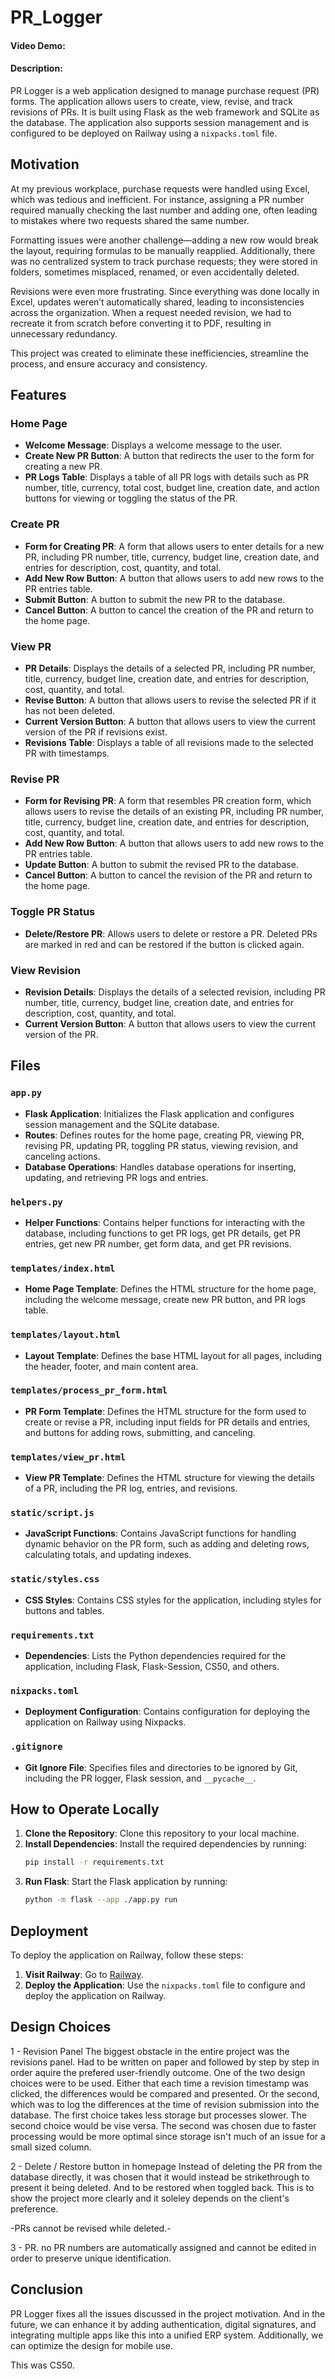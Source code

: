 # PR_Logger
#### Video Demo:  <URL HERE>
#### Description:
PR Logger is a web application designed to manage purchase request (PR) forms. The application allows users to create, view, revise, and track revisions of PRs. It is built using Flask as the web framework and SQLite as the database. The application also supports session management and is configured to be deployed on Railway using a `nixpacks.toml` file.

## Motivation
At my previous workplace, purchase requests were handled using Excel, which was tedious and inefficient. For instance, assigning a PR number required manually checking the last number and adding one, often leading to mistakes where two requests shared the same number.

Formatting issues were another challenge—adding a new row would break the layout, requiring formulas to be manually reapplied. Additionally, there was no centralized system to track purchase requests; they were stored in folders, sometimes misplaced, renamed, or even accidentally deleted.

Revisions were even more frustrating. Since everything was done locally in Excel, updates weren’t automatically shared, leading to inconsistencies across the organization. When a request needed revision, we had to recreate it from scratch before converting it to PDF, resulting in unnecessary redundancy.

This project was created to eliminate these inefficiencies, streamline the process, and ensure accuracy and consistency.

## Features

### Home Page
- **Welcome Message**: Displays a welcome message to the user.
- **Create New PR Button**: A button that redirects the user to the form for creating a new PR.
- **PR Logs Table**: Displays a table of all PR logs with details such as PR number, title, currency, total cost, budget line, creation date, and action buttons for viewing or toggling the status of the PR.

### Create PR
- **Form for Creating PR**: A form that allows users to enter details for a new PR, including PR number, title, currency, budget line, creation date, and entries for description, cost, quantity, and total.
- **Add New Row Button**: A button that allows users to add new rows to the PR entries table.
- **Submit Button**: A button to submit the new PR to the database.
- **Cancel Button**: A button to cancel the creation of the PR and return to the home page.

### View PR
- **PR Details**: Displays the details of a selected PR, including PR number, title, currency, budget line, creation date, and entries for description, cost, quantity, and total.
- **Revise Button**: A button that allows users to revise the selected PR if it has not been deleted.
- **Current Version Button**: A button that allows users to view the current version of the PR if revisions exist.
- **Revisions Table**: Displays a table of all revisions made to the selected PR with timestamps.

### Revise PR
- **Form for Revising PR**: A form that resembles PR creation form, which allows users to revise the details of an existing PR, including PR number, title, currency, budget line, creation date, and entries for description, cost, quantity, and total.
- **Add New Row Button**: A button that allows users to add new rows to the PR entries table.
- **Update Button**: A button to submit the revised PR to the database.
- **Cancel Button**: A button to cancel the revision of the PR and return to the home page.

### Toggle PR Status
- **Delete/Restore PR**: Allows users to delete or restore a PR. Deleted PRs are marked in red and can be restored if the button is clicked again.

### View Revision
- **Revision Details**: Displays the details of a selected revision, including PR number, title, currency, budget line, creation date, and entries for description, cost, quantity, and total.
- **Current Version Button**: A button that allows users to view the current version of the PR.

## Files

### `app.py`
- **Flask Application**: Initializes the Flask application and configures session management and the SQLite database.
- **Routes**: Defines routes for the home page, creating PR, viewing PR, revising PR, updating PR, toggling PR status, viewing revision, and canceling actions.
- **Database Operations**: Handles database operations for inserting, updating, and retrieving PR logs and entries.

### `helpers.py`
- **Helper Functions**: Contains helper functions for interacting with the database, including functions to get PR logs, get PR details, get PR entries, get new PR number, get form data, and get PR revisions.

### `templates/index.html`
- **Home Page Template**: Defines the HTML structure for the home page, including the welcome message, create new PR button, and PR logs table.

### `templates/layout.html`
- **Layout Template**: Defines the base HTML layout for all pages, including the header, footer, and main content area.

### `templates/process_pr_form.html`
- **PR Form Template**: Defines the HTML structure for the form used to create or revise a PR, including input fields for PR details and entries, and buttons for adding rows, submitting, and canceling.

### `templates/view_pr.html`
- **View PR Template**: Defines the HTML structure for viewing the details of a PR, including the PR log, entries, and revisions.

### `static/script.js`
- **JavaScript Functions**: Contains JavaScript functions for handling dynamic behavior on the PR form, such as adding and deleting rows, calculating totals, and updating indexes.

### `static/styles.css`
- **CSS Styles**: Contains CSS styles for the application, including styles for buttons and tables.

### `requirements.txt`
- **Dependencies**: Lists the Python dependencies required for the application, including Flask, Flask-Session, CS50, and others.

### `nixpacks.toml`
- **Deployment Configuration**: Contains configuration for deploying the application on Railway using Nixpacks.

### `.gitignore`
- **Git Ignore File**: Specifies files and directories to be ignored by Git, including the PR logger, Flask session, and `__pycache__`.

## How to Operate Locally

1. **Clone the Repository**: Clone this repository to your local machine.
2. **Install Dependencies**: Install the required dependencies by running:
    ```sh
    pip install -r requirements.txt
    ```
3. **Run Flask**: Start the Flask application by running:
    ```sh
    python -m flask --app ./app.py run
    ```

## Deployment

To deploy the application on Railway, follow these steps:

1. **Visit Railway**: Go to [Railway](https://railway.com/).
2. **Deploy the Application**: Use the `nixpacks.toml` file to configure and deploy the application on Railway.

## Design Choices

1 - Revision Panel
The biggest obstacle in the entire project was the revisions panel.
Had to be written on paper and followed by step by step in order aquire the prefered user-friendly outcome.
One of the two design choices were to be used. Either that each time a revision timestamp was clicked, the differences would be compared and presented. Or the second, which was to log the differences at the time of revision submission into the database.
The first choice takes less storage but processes slower. The second choice would be vise versa. The second was chosen due to faster processing would be more optimal since storage isn't much of an issue for a small sized column.

2 - Delete / Restore button in homepage
Instead of deleting the PR from the database directly, it was chosen that it would instead be strikethrough to present it being deleted. And to be restored when toggled back. This is to show the project more clearly and it soleley depends on the client's preference.

-PRs cannot be revised while deleted.-

3 - PR. no
PR numbers are automatically assigned and cannot be edited in order to preserve unique identification.

## Conclusion

PR Logger fixes all the issues discussed in the project motivation. And in the future, we can enhance it by adding authentication, digital signatures, and integrating multiple apps like this into a unified ERP system. Additionally, we can optimize the design for mobile use.

This was CS50.